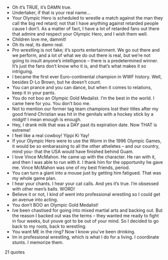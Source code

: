  - Oh it’s TRUE, it’s DAMN true.
 - Undertaker, if that is your real name...
 - Your Olympic Hero is scheduled to wrestle a match against the man they call the big red retard; not that I have anything against retarded people cause I don’t. As a matter of fact, I have a lot of retarded fans out there that admire and respect your Olympic Hero, and I wish them well.
 - Children love me, dammit!
 - Oh its real, its damn real.
 - Pro wrestling is not fake; it’s sports entertainment. We go out there and we perform, and a lot of what we do out there is real, but we’re not going to insult anyone’s intelligence – there is a predetermined winner. It’s just the fans don’t know who it is, and that’s what makes it so intriguing.
 - I became the first ever Euro-continental champion in WWF history. Well, besides D-Lo Brown, but he doesn’t count.
 - You can prance and you can dance, but when it comes to relations, keep it in your pants.
 - You do not boo an Olympic Gold Medalist. I’m the best in the world. I came here for you. You don’t boo me.
 - Not to mention our former tag team champions lost their titles after my good friend Christian was hit in the genitals with a hockey stick by a midgit! I mean enough is enough.
 - Hey, I drank milk that was a DAY past its expiration date. Now THAT is extreme!
 - I feel like a real cowboy! Yippi Ki Yay!
 - If your Olympic Hero were to use the Worm in the 1996 Olympic Games, it would be so embarassing to all the other atheletes – and our country, mind you- that the USA would have finished behind Guam.
 - I love Vince McMahon. He came up with the character. He ran with it, and then I was able to run with it. I thank him for the opportunity he gave me. Vince McMahon was one of my best friends, period.
 - You can turn a giant into a mouse just by getting him fatigued. That was my whole game plan.
 - I hear your chants. I hear your cat calls. And yes it’s true. I’m obsessed with other men’s balls. WORD!
 - Believe it or not, I kind of went into professional wrestling so I could get an avenue into acting.
 - You don’t BOO an Olympic Gold Medalist!
 - Ive been chastised for going into mixed martial arts and backing out. But the reason I backed out was the terms – they wanted me ready to fight in four weeks, but youve got to be out of your mind. So I decided to go back to my roots, back to wrestling.
 - You want ME in the ring? Now I know you’ve been drinking.
 - Im in professional wrestling, which is what I do for a living. I coordinate stunts. I memorize them.

21 quotes